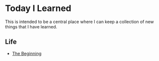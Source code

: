 # Today I Learned
This is intended to be a central place where I can keep a collection of new things that I have learned.  


Life
--------
* [The Beginning](life/the-begining.md)
